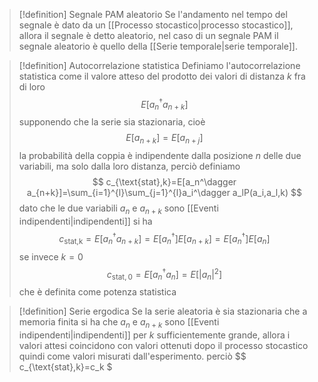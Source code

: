 > [!definition] Segnale PAM aleatorio
> Se l'andamento nel tempo del segnale è dato da un [[Processo stocastico|processo stocastico]], allora il segnale è detto aleatorio, nel caso di un segnale PAM il segnale aleatorio è quello della [[Serie temporale|serie temporale]].

> [!definition] Autocorrelazione statistica
> Definiamo l'autocorrelazione statistica come il valore atteso del prodotto dei valori di distanza $k$ fra di loro
> $$
> E[a_n^\dagger a_{n+k}]
> $$
> supponendo che la serie sia stazionaria, cioè
> $$
> E[a_{n+k}]=E[a_{n+j}]
> $$
>  la probabilità della coppia è indipendente dalla posizione $n$ delle due variabili, ma solo dalla loro distanza, perciò definiamo
> $$
> c_{\text{stat},k}=E[a_n^\dagger a_{n+k}]=\sum_{i=1}^{l}\sum_{j=1}^{l}a_i^\dagger a_lP(a_i,a_l,k)
> $$
> dato che le due variabili $a_n$ e $a_{n+k}$ sono [[Eventi indipendenti|indipendenti]] si ha
> $$
> c_{\text{stat,k}}=E[a_n^\dagger a_{n+k}]=E[a_n^\dagger]E[a_{n+k}]=E[a_n^\dagger]E[a_n]
> $$
> se invece $k=0$
> $$
> c_{\text{stat},0}=E[a_n^\dagger a_n]=E[|a_n|^2]
> $$
> che è definita come potenza statistica

> [!definition] Serie ergodica
> Se la serie aleatoria è sia stazionaria che a memoria finita si ha che $a_n$ e $a_{n+k}$ sono [[Eventi indipendenti|indipendenti]] per $k$ sufficientemente grande, allora i valori attesi coincidono con valori ottenuti dopo il processo stocastico quindi come valori misurati dall'esperimento. perciò
> $$
> c_{\text{stat},k}=c_k
> $